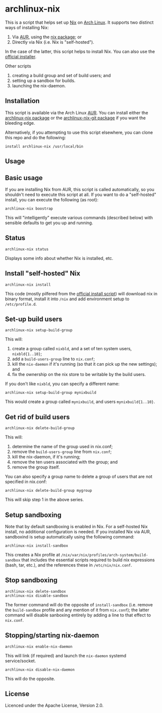 archlinux-nix
=============

This is a script that helps set up [Nix][nix] on [Arch Linux][arch]. It supports
two distinct ways of installing Nix:

1. Via [AUR][aur], using the [nix package][aur-nix]; or
2. Directly via Nix (i.e. Nix is "self-hosted").

In the case of the latter, this script helps to install Nix.  You can also use
the [official installer][nix-official-install].

Other scripts

1. creating a build group and set of build users; and
2. setting up a sandbox for builds.
3. launching the nix-daemon.


Installation
------------

This script is available via the Arch Linux [AUR][aur].  You can install either
the [archlinux-nix package][archlinux-nix] or the
[archlinux-nix-git package][archlinux-nix-git] if you want the bleeding edge.

Alternatively, if you attempting to use this script elsewhere, you can clone
this repo and do the following:

```
install archlinux-nix /usr/local/bin
```


Usage
-----

## Basic usage

If you are installing Nix from AUR, this script is called automatically, so you
shouldn't need to execute this script at all.  If you want to do a
"self-hosted" install, you can execute the following (as root):

```
archlinux-nix boostrap
```

This will "intelligently" execute various commands (described below) with
sensible defaults to get you up and running.

## Status

```
archlinux-nix status
```

Displays some info about whether Nix is installed, etc.


## Install "self-hosted" Nix

```
archlinux-nix install
```

This code (mostly pilfered from the [official install script][nix-official-install]) will
download nix in binary format, install it into `/nix` and add environment
setup to `/etc/profile.d`.


## Set-up build users

```
archlinux-nix setup-build-group
```

This will:

1. create a group called `nixbld`, and a set of ten system users,
   `nixbld{1..10}`;
2. add a `build-users-group` line to `nix.conf`;
3. kill the `nix-daemon` if it's running (so that it can pick up the
   new settings); and
3. fix the ownership on the nix store to be writable by the build
   users.

If you don't like `nixbld`, you can specify a different name:

```
archlinux-nix setup-build-group mynixbuild
```

This would create a group called `mynixbuild`, and users
`mynixbuild{1..10}`.

## Get rid of build users

```
archlinux-nix delete-build-group
```

This will:

1. determine the name of the group used in nix.conf;
2. remove the `build-users-group` line from `nix.conf`;
3. kill the nix-daemon, if it's running;
4. remove the ten users associated with the group; and
5. remove the group itself.

You can also specify a group name to delete a group of users that are not
specified in nix.conf:

```
archlinux-nix delete-build-group mygroup
```

This will skip step 1 in the above series.


## Setup sandboxing

Note that by default sandboxing is enabled in Nix.  For a self-hosted Nix
install, no additional configuration is needed.  If you installed Nix via
AUR, sandboxind is setup automatically using the following command:

```
archlinux-nix install-sandbox
```

This creates a Nix profile at `/nix/var/nix/profiles/arch-system/build-sandbox`
that includes the essential scripts required to build nix expressions
(bash, tar, etc.), and the references these in `/etc/nix/nix.conf`.

## Stop sandboxing

```
archlinux-nix delete-sandbox
archlinux-nix disable-sandbox
```

The former command will do the opposite of `install-sandbox` (i.e. remove the
`build-sandbox` profile and any mention of it from `nix.conf`); the latter
command will disable sanboxing entirely by adding a line to that effect to
`nix.conf`.

## Stopping/starting nix-daemon

```
archlinux-nix enable-nix-daemon
```

This will link (if required) and launch the `nix-daemon` systemd service/socket.

```
archlinux-nix disable-nix-daemon
```

This will do the opposite.

License
-------

Licenced under the Apache License, Version 2.0.

[nix]: https://nixos.org/nix/
[arch]: https://www.archlinux.org/
[nix-official-install]: https://nixos.org/nix/download.html
[archlinux-nix]: https://aur.archlinux.org/packages/archlinux-nix
[archlinux-nix-git]: https://aur.archlinux.org/packages/archlinux-nix-git
[aur]: https://aur.archlinux.org/
[aur-nix]: https://aur.archlinux.org/packages/nix/
